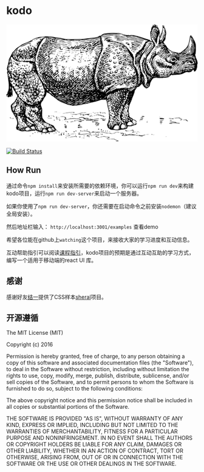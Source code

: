 # kodo

![](rhino.png)

[![Build Status](https://travis-ci.org/mulgore/kodo.svg?branch=master)](https://travis-ci.org/mulgore/kodo)

## How Run

通过命令`npm install`来安装所需要的依赖环境，你可以运行`npm run dev`来构建kodo项目，运行`npm run dev-server`来启动一个服务器。

如果你使用了`npm run dev-server`，你还需要在启动命令之前安装`nodemon`（建议全局安装）。

然后地址栏输入： `http://localhost:3001/examples` 查看demo

希望各位能在github上`watching`这个项目，来接收大家的学习进度和互动信息。

互动帮助指引可以阅读[课程指引](https://github.com/mulgore/kodo/wiki/%E8%AF%BE%E7%A8%8B%E6%8C%87%E5%BC%95)，kodo项目的预期是通过互动互助的学习方式，编写一个适用于移动端的react UI 库。


## 感谢

感谢好友[结一](https://github.com/marvin1023)提供了CSS样本[sheral](https://github.com/imweb/sheral)项目。

## 开源遵循

The MIT License (MIT)

Copyright (c) 2016

Permission is hereby granted, free of charge, to any person obtaining a copy
of this software and associated documentation files (the "Software"), to deal
in the Software without restriction, including without limitation the rights
to use, copy, modify, merge, publish, distribute, sublicense, and/or sell
copies of the Software, and to permit persons to whom the Software is
furnished to do so, subject to the following conditions:

The above copyright notice and this permission notice shall be included in all
copies or substantial portions of the Software.

THE SOFTWARE IS PROVIDED "AS IS", WITHOUT WARRANTY OF ANY KIND, EXPRESS OR
IMPLIED, INCLUDING BUT NOT LIMITED TO THE WARRANTIES OF MERCHANTABILITY,
FITNESS FOR A PARTICULAR PURPOSE AND NONINFRINGEMENT. IN NO EVENT SHALL THE
AUTHORS OR COPYRIGHT HOLDERS BE LIABLE FOR ANY CLAIM, DAMAGES OR OTHER
LIABILITY, WHETHER IN AN ACTION OF CONTRACT, TORT OR OTHERWISE, ARISING FROM,
OUT OF OR IN CONNECTION WITH THE SOFTWARE OR THE USE OR OTHER DEALINGS IN THE
SOFTWARE.
